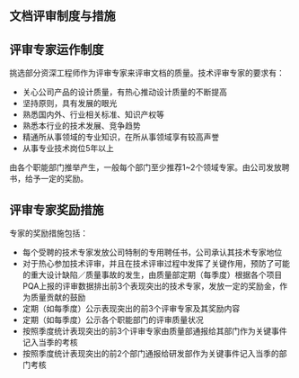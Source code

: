 ## 文档评审制度与措施

## 评审专家运作制度

挑选部分资深工程师作为评审专家来评审文档的质量。技术评审专家的要求有：

- 关心公司产品的设计质量，有热心推动设计质量的不断提高
- 坚持原则，具有发展的眼光
- 熟悉国内外、行业相关标准、知识产权等
- 熟悉本行业的技术发展、竞争趋势
- 精通所从事领域的专业知识，在所从事领域享有较高声誉
- 从事专业技术岗位5年以上

由各个职能部门推举产生，一般每个部门至少推荐1~2个领域专家。由公司发放聘书，给予一定的奖励。

## 评审专家奖励措施

专家的奖励措施包括：

- 每个受聘的技术专家发放公司特制的专用聘任书，公司承认其技术专家地位
- 对于热心参加技术评审，并且在技术评审过程中发挥了关键作用，预防了可能的重大设计缺陷／质量事故的发生，由质量部定期（每季度）根据各个项目PQA上报的评审数据排出前3个表现突出的技术专家，发放一定的奖励金，作为质量贡献的鼓励
- 定期（如每季度）公示表现突出的前3个评审专家及其奖励内容
- 定期（如每季度）公示各个职能部门的评审质量状况
- 按照季度统计表现突出的前3个评审专家由质量部通报给其部门作为关键事件记入当季的考核
- 按照季度统计表现突出的前2个部门通报给研发部作为关键事件记入当季的部门考核